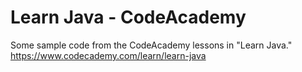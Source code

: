 # Learn Java - CodeAcademy

Some sample code from the CodeAcademy lessons in "Learn Java."  
https://www.codecademy.com/learn/learn-java
